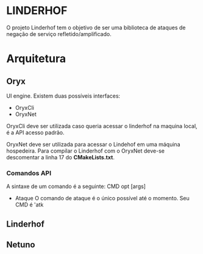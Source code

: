 # LINDERHOF  
  
O projeto Linderhof tem o objetivo de ser uma biblioteca de ataques de negação de serviço refletido/amplificado.  
  
  
# Arquitetura

## Oryx
UI engine.
Existem duas possíveis interfaces:

 - OryxCli
 - OryxNet

OryxCli deve ser utilizada caso queria acessar o linderhof na maquina local, é a API acesso padrão. 

OryxNet deve ser utilizada para acessar o Lindehof em uma máquina hospedeira. Para compilar o Linderhof com o OryxNet deve-se descomentar a linha 17 do **CMakeLists.txt**.

### Comandos API
A sintaxe de um comando é a seguinte:
CMD opt [args]

- Ataque
O comando de ataque é o único possível até o momento. 
Seu CMD é 'atk   




## Linderhof

## Netuno
<!--stackedit_data:
eyJoaXN0b3J5IjpbMTM0NDA4ODQ3NSwxNzA0NzExODE0LDcxNj
I2Mzk0OCwtMTcwNzM0NTUzNCw1MjIwMTM4MjgsLTk5MzIyNDU4
Nl19
-->